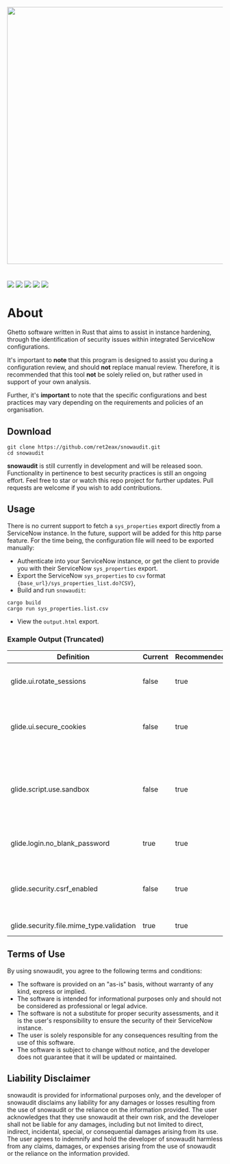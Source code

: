 <!-- other logo colours and schemes
<p align="center">
  <img width="600" src="https://i.postimg.cc/qvY12TPD/snowaudit-v2.png">
</p>

<p align="center">
  <img width="600" src="https://i.postimg.cc/tJdChZhz/snowy-snowauditv2.png">
</p>

<p align="center">
  <img width="600" src="https://i.postimg.cc/L4ZWhzD7/snowy-snowauditv3.png">
</p>

<p align="center">
  <img width="600" src="https://i.postimg.cc/YqXLVyLL/snowy-snowauditv3-1.png">
</p>

<p align="center">
  <img width="600" src="https://i.postimg.cc/nLd0d1YH/snowy-pinksnowaudit.png">
</p>-->


<p align="center">
  <img width="600" src="https://i.postimg.cc/6qyYZ4DM/snowy-snowauditv4.png">
</p>


#
![](https://img.shields.io/github/languages/code-size/ret2eax/snowaudit?style=flat-square)
![](https://img.shields.io/github/stars/ret2eax/snowaudit?style=flat-square)
![](https://img.shields.io/github/watchers/ret2eax/snowaudit?style=flat-square)
![](https://img.shields.io/badge/release%20date-not%20yet%20released-blue?style=flat-square)
![](https://img.shields.io/github/downloads/ret2eax/snowaudit/total?style=flat-square)

# About
 
Ghetto software written in Rust that aims to assist in instance hardening, through the identification of security issues within integrated ServiceNow configurations.

It's important to **note** that this program is designed to assist you during a configuration review, and should **not** replace manual review. Therefore, it is recommended that this tool **not** be solely relied on, but rather used in support of your own analysis.

Further, it's **important** to note that the specific configurations and best practices may vary depending on the requirements and policies of an organisation.

## Download

```
git clone https://github.com/ret2eax/snowaudit.git
cd snowaudit
```

**snowaudit** is still currently in development and will be released soon. Functionality in pertinence to best security practices is still an ongoing effort. Feel free to star or watch this repo project for further updates. Pull requests are welcome if you wish to add contributions.

## Usage

There is no current support to fetch a `sys_properties` export directly from a ServiceNow instance. In the future, support will be added for this http parse feature. For the time being, the configuration file will need to be exported manually:


* Authenticate into your ServiceNow instance, or get the client to provide you with their ServiceNow `sys_properties` export.
* Export the ServiceNow `sys_properties` to `csv` format `{base_url}/sys_properties_list.do?CSV}`,
* Build and run `snowaudit`:

```
cargo build
cargo run sys_properties.list.csv
```

* View the `output.html` export.

### Example Output (Truncated)

| Definition | Current | Recommended | Description |
|------|-------|-------------------|-------------|
| glide.ui.rotate_sessions | false | true | Automatically rotates user sessions periodically |
| glide.ui.secure_cookies  | false | true | Ensures that all cookies used by the platform contain the secure flag |
| glide.script.use.sandbox | false | true | Enables the script sandbox feature to restrict execution of untrusted scripts |
| glide.login.no_blank_password | true | true | Prevents users from setting blank passwords |
| glide.security.csrf_enabled | false | true | Enables Cross-Site Request Forgery (CSRF) protection |
| glide.security.file.mime_type.validation | true | true | Validates MIME types |


## Terms of Use

By using snowaudit, you agree to the following terms and conditions:
- The software is provided on an "as-is" basis, without warranty of any kind, express or implied.
- The software is intended for informational purposes only and should not be considered as professional or legal advice.
- The software is not a substitute for proper security assessments, and it is the user's responsibility to ensure the security of their ServiceNow instance.
- The user is solely responsible for any consequences resulting from the use of this software.
- The software is subject to change without notice, and the developer does not guarantee that it will be updated or maintained.

## Liability Disclaimer

snowaudit is provided for informational purposes only, and the developer of snowaudit disclaims any liability for any damages or losses resulting from the use of snowaudit or the reliance on the information provided. The user acknowledges that they use snowaudit at their own risk, and the developer shall not be liable for any damages, including but not limited to direct, indirect, incidental, special, or consequential damages arising from its use. The user agrees to indemnify and hold the developer of snowaudit harmless from any claims, damages, or expenses arising from the use of snowaudit or the reliance on the information provided.
